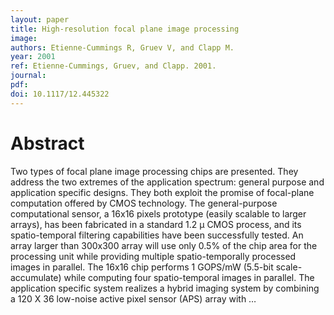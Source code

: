 ```yaml
---
layout: paper
title: High-resolution focal plane image processing
image:
authors: Etienne-Cummings R, Gruev V, and Clapp M.
year: 2001
ref: Etienne-Cummings, Gruev, and Clapp. 2001.
journal:
pdf:
doi: 10.1117/12.445322
---
```


# Abstract
Two types of focal plane image processing chips are presented. They address the two extremes of the application spectrum: general purpose and application specific designs. They both exploit the promise of focal-plane computation offered by CMOS technology. The general-purpose computational sensor, a 16x16 pixels prototype (easily scalable to larger arrays), has been fabricated in a standard 1.2 μ CMOS process, and its spatio-temporal filtering capabilities have been successfully tested. An array larger than 300x300 array will use only 0.5% of the chip area for the processing unit while providing multiple spatio-temporally processed images in parallel. The 16x16 chip performs 1 GOPS/mW (5.5-bit scale-accumulate) while computing four spatio-temporal images in parallel. The application specific system realizes a hybrid imaging system by combining a 120 X 36 low-noise active pixel sensor (APS) array with …
